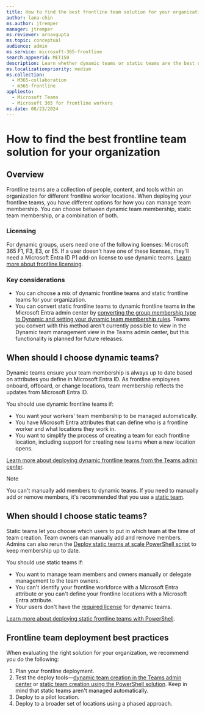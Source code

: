 ```yaml
---
title: How to find the best frontline team solution for your organization
author: lana-chin
ms.author: jtremper
manager: jtremper
ms.reviewer: arnavgupta
ms.topic: conceptual
audience: admin
ms.service: microsoft-365-frontline
search.appverid: MET150
description: Learn whether dynamic teams or static teams are the best option for your organization's frontline teams. 
ms.localizationpriority: medium
ms.collection: 
  - M365-collaboration
  - m365-frontline
appliesto: 
  - Microsoft Teams
  - Microsoft 365 for frontline workers
ms.date: 08/23/2024
---
```


# How to find the best frontline team solution for your organization

## Overview

Frontline teams are a collection of people, content, and tools within an organization for different frontline worker locations. When deploying your frontline teams, you have different options for how you can manage team membership. You can choose between dynamic team membership, static team membership, or a combination of both.

### Licensing

For dynamic groups, users need one of the following licenses: Microsoft 365 F1, F3, E3, or E5. If a user doesn't have one of these licenses, they'll need a Microsoft Entra ID P1 add-on license to use dynamic teams. [Learn more about frontline licensing](flw-licensing-options.md).

### Key considerations

- You can choose a mix of dynamic frontline teams and static frontline teams for your organization.
- You can convert static frontline teams to dynamic frontline teams in the Microsoft Entra admin center by [converting the group membership type to Dynamic and setting your dynamic team membership rules](/entra/identity/users/groups-change-type). Teams you convert with this method aren't currently possible to view in the Dynamic team management view in the Teams admin center, but this functionality is planned for future releases.

## When should I choose dynamic teams?

Dynamic teams ensure your team membership is always up to date based on attributes you define in Microsoft Entra ID. As frontline employees onboard, offboard, or change locations, team membership reflects the updates from Microsoft Entra ID.  

You should use dynamic frontline teams if:

- You want your workers' team membership to be managed automatically.
- You have Microsoft Entra attributes that can define who is a frontline worker and what locations they work in.
- You want to simplify the process of creating a team for each frontline location, including support for creating new teams when a new location opens.

[Learn more about deploying dynamic frontline teams from the Teams admin center](deploy-dynamic-teams-at-scale.md).

> [!NOTE]
> You can't manually add members to dynamic teams. If you need to manually add or remove members, it's recommended that you use a [static team](#when-should-i-choose-static-teams).

## When should I choose static teams?

Static teams let you choose which users to put in which team at the time of team creation. Team owners can manually add and remove members. Admins can also rerun the [Deploy static teams at scale PowerShell script](deploy-teams-at-scale.md) to keep membership up to date.

You should use static teams if:

- You want to manage team members and owners manually or delegate management to the team owners.
- You can't identify your frontline workforce with a Microsoft Entra attribute or you can't define your frontline locations with a Microsoft Entra attribute.
- Your users don't have the [required license](#licensing) for dynamic teams.

[Learn more about deploying static frontline teams with PowerShell](deploy-teams-at-scale.md).

## Frontline team deployment best practices

When evaluating the right solution for your organization, we recommend you do the following:

  1. Plan your frontline deployment.
  1. Test the deploy tools&mdash;[dynamic team creation in the Teams admin center](deploy-dynamic-teams-at-scale.md) or [static team creation using the PowerShell solution](deploy-teams-at-scale.md). Keep in mind that static teams aren't managed automatically.
  1. Deploy to a pilot location.
  1. Deploy to a broader set of locations using a phased approach.
